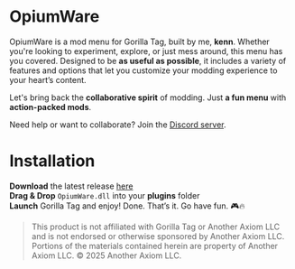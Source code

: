 # OpiumWare  
OpiumWare is a mod menu for Gorilla Tag, built by me, **kenn**. Whether you're looking to experiment, explore, or just mess around, this menu has you covered. Designed to be **as useful as possible**, it includes a variety of features and options that let you customize your modding experience to your heart’s content.  

Let's bring back the **collaborative spirit** of modding. Just **a fun menu** with **action-packed mods**.  

Need help or want to collaborate? Join the [Discord server](https://discord.gg/SnrbWDZkYC). 

# Installation
**Download** the latest release [here](https://github.com/kvzvxs/OpiumWare/releases/latest)  
**Drag & Drop** `OpiumWare.dll` into your **plugins** folder  
**Launch** Gorilla Tag and enjoy!
Done. That’s it. Go have fun. 🎮🔥

> This product is not affiliated with Gorilla Tag or Another Axiom LLC and is not endorsed or otherwise sponsored by Another Axiom LLC. Portions of the materials contained herein are property of Another Axiom LLC. © 2025 Another Axiom LLC.

